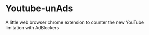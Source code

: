 # Youtube-unAds

A little web browser chrome extension to counter the new YouTube limitation with AdBlockers
